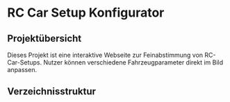 # RC Car Setup Konfigurator

## Projektübersicht
Dieses Projekt ist eine interaktive Webseite zur Feinabstimmung von RC-Car-Setups. Nutzer können verschiedene Fahrzeugparameter direkt im Bild anpassen.

## Verzeichnisstruktur
